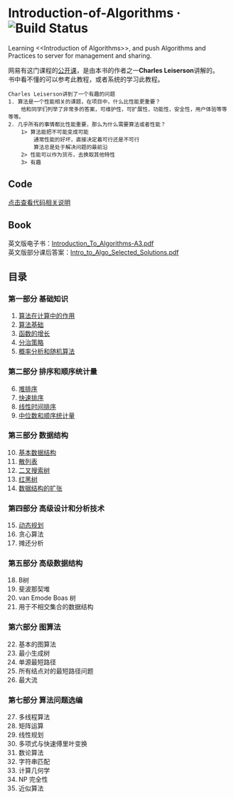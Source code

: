 # Introduction-of-Algorithms &middot;  ![Build Status](https://www.travis-ci.org/maomao9003/Introduction-of-Algorithms.svg?branch=master)
Learning &lt;&lt;Introduction of Algorithms>>, and push Algorithms and Practices to server for management and sharing.  
  
网易有这门课程的[公开课](http://open.163.com/special/opencourse/algorithms.html)，是由本书的作者之一**Charles Leiserson**讲解的。  
书中看不懂的可以参考此教程，或者系统的学习此教程。   
```
Charles Leiserson讲到了一个有趣的问题
1. 算法是一个性能相关的课题，在项目中，什么比性能更重要？
    他和同学们列举了非常多的答案，可维护性，可扩展性，功能性，安全性，用户体验等等等等。
2. 几乎所有的事情都比性能重要，那么为什么需要算法或者性能？
    1> 算法能把不可能变成可能
        通常性能的好坏，直接决定着可行还是不可行
        算法总是处于解决问题的最前沿
    2> 性能可以作为货币，去换取其他特性
    3> 有趣
```

## Code
[点击查看代码相关说明](Code/README.md)

## Book

英文版电子书：[Introduction_To_Algorithms-A3.pdf](http://ressources.unisciel.fr/algoprog/s00aaroot/aa00module1/res/%5BCormen-AL2011%5DIntroduction_To_Algorithms-A3.pdf)  
英文版部分课后答案：[Intro_to_Algo_Selected_Solutions.pdf](https://mitpress.mit.edu/sites/default/files/titles/content/Intro_to_Algo_Selected_Solutions.pdf)

## 目录
### 第一部分 基础知识
1. [算法在计算中的作用](Docs/Chapter/1.算法在计算中的作用.md)
1. [算法基础](Docs/Chapter/2.算法基础.md)
1. [函数的增长](Docs/Chapter/3.函数的增长.md)
1. [分治策略](Docs/Chapter/4.分治策略.md)
1. [概率分析和随机算法](Docs/Chapter/5.概率分析和随机算法.md)
### 第二部分 排序和顺序统计量
6. [堆排序](Docs/Chapter/6.堆排序.md)
1. [快速排序](Docs/Chapter/7.快速排序.md)
1. [线性时间排序](Docs/Chapter/8.线性时间排序.md)
1. [中位数和顺序统计量](Docs/Chapter/9.中位数和顺序统计量.md)
### 第三部分 数据结构
10. [基本数据结构](Docs/Chapter/10.基本数据结构.md)
1. [散列表](Docs/Chapter/11.散列表.md)
1. [二叉搜索树](Docs/Chapter/12.二叉搜索树.md)
1. [红黑树](Docs/Chapter/13.红黑树.md)
1. [数据结构的扩张](Docs/Chapter/14.数据结构的扩张.md)
### 第四部分 高级设计和分析技术
15. [动态规划](Docs/Chapter/15.动态规划.md)
1. 贪心算法
1. 摊还分析
### 第五部分 高级数据结构
18. B树
1. 斐波那契堆
1. van Emode Boas 树
1. 用于不相交集合的数据结构
### 第六部分 图算法
22. 基本的图算法
1. 最小生成树
1. 单源最短路径
1. 所有结点对的最短路径问题
1. 最大流
### 第七部分 算法问题选编
27. 多线程算法
1. 矩阵运算
1. 线性规划
1. 多项式与快速傅里叶变换
1. 数论算法
1. 字符串匹配
1. 计算几何学
1. NP 完全性
1. 近似算法
